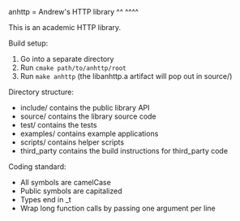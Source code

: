 anhttp = Andrew's HTTP library
         ^^       ^^^^

This is an academic HTTP library.

Build setup:
1. Go into a separate directory
2. Run `cmake path/to/anhttp/root`
3. Run `make anhttp` (the libanhttp.a artifact will pop out in source/)

Directory structure:
- include/ contains the public library API
- source/ contains the library source code
- test/ contains the tests
- examples/ contains example applications
- scripts/ contains helper scripts
- third\_party contains the build instructions for third\_party code

Coding standard:
- All symbols are camelCase
- Public symbols are capitalized
- Types end in \_t
- Wrap long function calls by passing one argument per line
